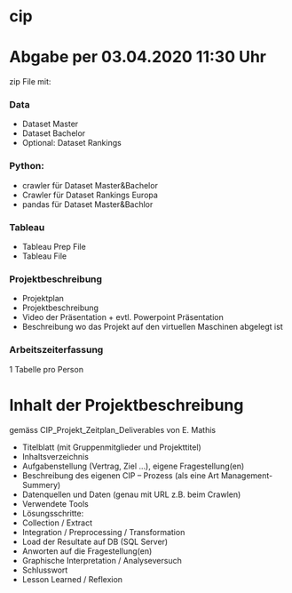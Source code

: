 # cip
# Abgabe per 03.04.2020 11:30 Uhr
zip File mit:

### Data 
* Dataset Master
* Dataset Bachelor
* Optional: Dataset Rankings 
### Python: 
* crawler für Dataset Master&Bachelor
* Crawler für Dataset Rankings Europa
* pandas für Dataset Master&Bachlor

### Tableau
* Tableau Prep File
* Tableau File

### Projektbeschreibung
* Projektplan
* Projektbeschreibung 
* Video der Präsentation + evtl. Powerpoint Präsentation
* Beschreibung wo das Projekt auf den virtuellen Maschinen abgelegt ist

### Arbeitszeiterfassung
1 Tabelle pro Person 

# Inhalt der Projektbeschreibung
gemäss CIP_Projekt_Zeitplan_Deliverables von E. Mathis

* Titelblatt (mit Gruppenmitglieder und Projekttitel)
* Inhaltsverzeichnis
* Aufgabenstellung (Vertrag, Ziel …), eigene Fragestellung(en)
* Beschreibung des eigenen CIP – Prozess (als eine Art Management-Summery)
* Datenquellen und Daten (genau mit URL z.B. beim Crawlen)
* Verwendete Tools
* Lösungsschritte:
* Collection / Extract
* Integration / Preprocessing / Transformation
* Load der Resultate auf DB (SQL Server)
* Anworten auf die Fragestellung(en)
* Graphische Interpretation / Analyseversuch 
* Schlusswort
* Lesson Learned / Reflexion

